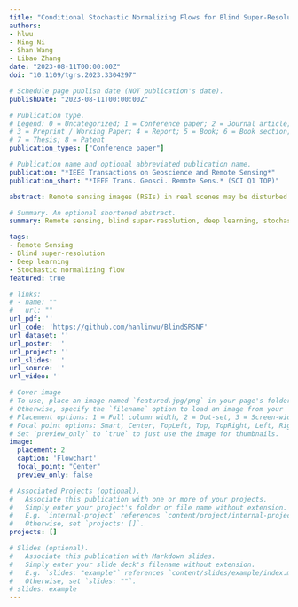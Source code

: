 ```yaml
---
title: "Conditional Stochastic Normalizing Flows for Blind Super-Resolution of Remote Sensing Images"
authors:
- hlwu
- Ning Ni
- Shan Wang
- Libao Zhang
date: "2023-08-11T00:00:00Z"
doi: "10.1109/tgrs.2023.3304297"

# Schedule page publish date (NOT publication's date).
publishDate: "2023-08-11T00:00:00Z"

# Publication type.
# Legend: 0 = Uncategorized; 1 = Conference paper; 2 = Journal article;
# 3 = Preprint / Working Paper; 4 = Report; 5 = Book; 6 = Book section;
# 7 = Thesis; 8 = Patent
publication_types: ["Conference paper"]

# Publication name and optional abbreviated publication name.
publication: "*IEEE Transactions on Geoscience and Remote Sensing*"
publication_short: "*IEEE Trans. Geosci. Remote Sens.* (SCI Q1 TOP)"

abstract: Remote sensing images (RSIs) in real scenes may be disturbed by multiple factors, such as optical blur, undersampling, and additional noise, resulting in complex and diverse degradation models. At present, mainstream super-resolution (SR) algorithms only consider a single and fixed degradation (such as bicubic interpolation) and cannot flexibly handle complex degradations in real scenes. Therefore, designing an SR model that can deal with various degradations has gradually attracted researchers' attention. Some early studies estimate degradation kernels and then perform degradation-adaptive SR but face the problems of estimation error amplification and insufficient high-frequency details in the results. Although blind SR algorithms based on generative adversarial networks (GANs) have greatly improved visual quality, they still suffer from pseudo-texture, mode collapse, and poor training stability. This article proposes a novel blind SR framework based on the stochastic normalizing flow (BlindSRSNF) to address the above problems. BlindSRSNF learns the conditional probability distribution over the high-resolution image space given a low-resolution (LR) image by explicitly optimizing the variational bound on the likelihood. BlindSRSNF is easy to train and can generate photorealistic SR results that outperform GAN-based models. In addition, we introduce a degradation representation strategy based on contrastive learning to avoid the error amplification problem caused by explicit degradation estimation. Comprehensive experiments show that the proposed algorithm can obtain SR results with excellent visual perception quality on both simulated LR and real-world RSIs. The code is available at https://github.com/hanlinwu/BlindSRSNF.

# Summary. An optional shortened abstract.
summary: Remote sensing, blind super-resolution, deep learning, stochastic normalizing flow.

tags:
- Remote Sensing
- Blind super-resolution
- Deep learning
- Stochastic normalizing flow
featured: true

# links:
# - name: ""
#   url: ""
url_pdf: ''
url_code: 'https://github.com/hanlinwu/BlindSRSNF'
url_dataset: ''
url_poster: ''
url_project: ''
url_slides: ''
url_source: ''
url_video: ''

# Cover image
# To use, place an image named `featured.jpg/png` in your page's folder.
# Otherwise, specify the `filename` option to load an image from your `assets/media/` folder.
# Placement options: 1 = Full column width, 2 = Out-set, 3 = Screen-width
# Focal point options: Smart, Center, TopLeft, Top, TopRight, Left, Right, BottomLeft, Bottom, BottomRight
# Set `preview_only` to `true` to just use the image for thumbnails.
image:
  placement: 2
  caption: 'Flowchart'
  focal_point: "Center"
  preview_only: false

# Associated Projects (optional).
#   Associate this publication with one or more of your projects.
#   Simply enter your project's folder or file name without extension.
#   E.g. `internal-project` references `content/project/internal-project/index.md`.
#   Otherwise, set `projects: []`.
projects: []

# Slides (optional).
#   Associate this publication with Markdown slides.
#   Simply enter your slide deck's filename without extension.
#   E.g. `slides: "example"` references `content/slides/example/index.md`.
#   Otherwise, set `slides: ""`.
# slides: example
---
```


<!-- {{% callout note %}}
Click the *Cite* button above to demo the feature to enable visitors to import publication metadata into their reference management software.
{{% /callout %}}

{{% callout note %}}
Create your slides in Markdown - click the *Slides* button to check out the example.
{{% /callout %}}

Supplementary notes can be added here, including [code, math, and images](https://wowchemy.com/docs/writing-markdown-latex/). -->
